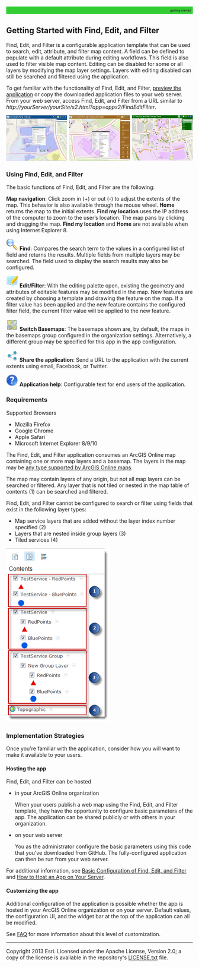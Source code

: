 [overview]: markdown/images/FindEditFilter.png "Find, Edit, and Filter is a configurable web application"
[layers]: markdown/images/TOCLayers.png "Examples of layers that may exist in the web map"

[basemaps]: ../images/basemap.png
[edit]: ../images/markup.png
[find]: ../images/search.png
[help]: ../images/help.png
[share]: ../images/share.png
[print]: ../images/print.png

[bconfig]: markdown/BasicConfigurationOfFindEditFilter.md
[How to Host an App on Your Server]: markdown/HowToHostAppOnYourServer.md
[FAQ]: FAQ.md
[preview]: http://www.arcgis.com/apps/Solutions/s2.html?app=apps2/FindEditFilter
[layertypes]: http://resources.arcgis.com/en/help/arcgisonline/index.html#/Add_layers/010q0000009v000000/
[LICENSE.txt]: ../LICENSE.txt

![](markdown/images/gettingStarted.png)

## Getting Started with Find, Edit, and Filter

Find, Edit, and Filter is a configurable application template that can be used to search, edit, attribute, and filter map content. A field can be defined to populate with a default attribute during editing workflows. This field is also used to filter visible map content. Editing can be disabled for some or all layers by modifying the map layer settings. Layers with editing disabled can still be searched and filtered using the application.

To get familiar with the functionality of Find, Edit, and Filter, [preview the application][preview] or copy the downloaded application files to your web server. From your web server, access Find, Edit, and Filter from a URL similar to *http://yourServer/yourSite/s2.html?app=apps2/FindEditFilter*.

![Find, Edit and Filter application][overview]

### Using Find, Edit, and Filter

The basic functions of Find, Edit, and Filter are the following:

**Map navigation**: Click zoom in (+) or out (-) to adjust the extents of the map. This behavior is also available through the mouse wheel. **Home** returns the map to the initial extents. **Find my location** uses the IP address of the computer to zoom to the user’s location. The map pans by clicking and dragging the map. **Find my location** and **Home** are not available when using Internet Explorer 8.

![Find][find] **Find**: Compares the search term to the values in a configured list of field and returns the results. Multiple fields from multiple layers may be searched. The field used to display the search results may also be configured.

![Edit and Filter][edit] **Edit/Filter**: With the editing palette open, existing the geometry and attributes of editable features may be modified in the map. New features are created by choosing a template and drawing the feature on the map. If a filter value has been applied and the new feature contains the configured filter field, the current filter value will be applied to the new feature.

![Switch basemaps][basemaps] **Switch Basemaps**: The basemaps shown are, by default, the maps in the basemaps group configured in the organization settings. Alternatively, a different group may be specified for this app in the app configuration.

![Share][share] **Share the application**: Send a URL to the application with the current extents using email, Facebook, or Twitter.

![Help][help] **Application help**: Configurable text for end users of the application.

### Requirements

Supported Browsers

- Mozilla Firefox
- Google Chrome
- Apple Safari
- Microsoft Internet Explorer 8/9/10

The Find, Edit, and Filter application consumes an ArcGIS Online map containing one or more map layers and a basemap. The layers in the map may be [any type supported by ArcGIS Online maps][layertypes].

The map may contain layers of any origin, but not all map layers can be searched or filtered. Any layer that is not tiled or nested in the map table of contents (1) can be searched and filtered.

Find, Edit, and Filter cannot be configured to search or filter using fields that exist in the following layer types:

- Map service layers that are added without the layer index number specified (2)
- Layers that are nested inside group layers (3)
- Tiled services (4)

![Layer types that can be displayed in Find Edit. Nested layers (2 and 3) and tiled layers (4) cannot be searched.][layers]

### Implementation Strategies

Once you're familiar with the application, consider how you will want to make it available to your users.

#### Hosting the app

Find, Edit, and Filter can be hosted

- in your ArcGIS Online organization

    When your users publish a web map using the Find, Edit, and Filter template, they have the opportunity to configure basic parameters of the app. The application can be shared publicly or with others in your organization.

- on your web server

    You as the administrator configure the basic parameters using this code that you've downloaded from GitHub. The fully-configured application can then be run from your web server.

For additional information, see [Basic Configuration of Find, Edit, and Filter][bconfig] and [How to Host an App on Your Server][].

#### Customizing the app

Additional configuration of the application is possible whether the app is hosted in your ArcGIS Online organization or on your server. Default values, the configuration UI, and the widget bar at the top of the application can all be modified.

See [FAQ][] for more information about this level of customization.

----------
Copyright 2013 Esri. Licensed under the Apache License, Version 2.0; a copy of the license is available in the repository's [LICENSE.txt][] file.
